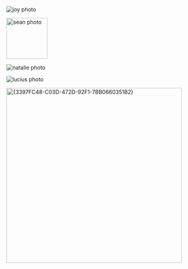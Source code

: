 ![joy photo](https://github.com/user-attachments/assets/995b33c4-d4d2-4bf3-b6c1-012a15a4d62f)

<img width="107" alt="sean photo" src="https://github.com/user-attachments/assets/3737671e-2a3a-43e5-a9f4-d75a941fd58c">

![natalie photo](https://github.com/user-attachments/assets/f1754e60-214f-4d94-9c2a-8efff95d21d7)

![lucius photo](https://github.com/user-attachments/assets/5f34cbb5-0ffd-49f5-9711-6ac8714102db)

<img width="458" alt="{3397FC48-C03D-472D-92F1-7BB0660351B2}" src="https://github.com/user-attachments/assets/74fceb6e-84cd-4010-92d0-900e0c983924">

